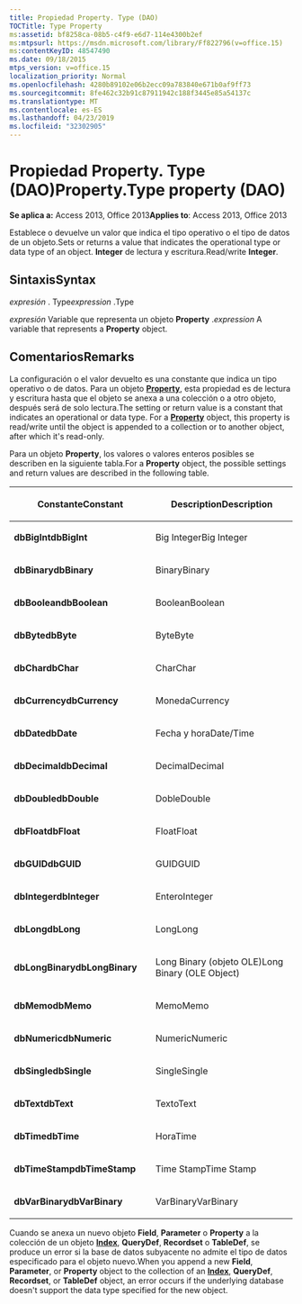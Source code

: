 ```yaml
---
title: Propiedad Property. Type (DAO)
TOCTitle: Type Property
ms:assetid: bf8258ca-08b5-c4f9-e6d7-114e4300b2ef
ms:mtpsurl: https://msdn.microsoft.com/library/Ff822796(v=office.15)
ms:contentKeyID: 48547490
ms.date: 09/18/2015
mtps_version: v=office.15
localization_priority: Normal
ms.openlocfilehash: 4280b89102e06b2ecc09a783840e671b0af9ff73
ms.sourcegitcommit: 8fe462c32b91c87911942c188f3445e85a54137c
ms.translationtype: MT
ms.contentlocale: es-ES
ms.lasthandoff: 04/23/2019
ms.locfileid: "32302905"
---
```

# <a name="propertytype-property-dao"></a><span data-ttu-id="511cf-102">Propiedad Property. Type (DAO)</span><span class="sxs-lookup"><span data-stu-id="511cf-102">Property.Type property (DAO)</span></span>


<span data-ttu-id="511cf-103">**Se aplica a:** Access 2013, Office 2013</span><span class="sxs-lookup"><span data-stu-id="511cf-103">**Applies to**: Access 2013, Office 2013</span></span>

<span data-ttu-id="511cf-104">Establece o devuelve un valor que indica el tipo operativo o el tipo de datos de un objeto.</span><span class="sxs-lookup"><span data-stu-id="511cf-104">Sets or returns a value that indicates the operational type or data type of an object.</span></span> <span data-ttu-id="511cf-105">**Integer** de lectura y escritura.</span><span class="sxs-lookup"><span data-stu-id="511cf-105">Read/write **Integer**.</span></span>

## <a name="syntax"></a><span data-ttu-id="511cf-106">Sintaxis</span><span class="sxs-lookup"><span data-stu-id="511cf-106">Syntax</span></span>

<span data-ttu-id="511cf-107">*expresión* . Type</span><span class="sxs-lookup"><span data-stu-id="511cf-107">*expression* .Type</span></span>

<span data-ttu-id="511cf-108">*expresión* Variable que representa un objeto **Property** .</span><span class="sxs-lookup"><span data-stu-id="511cf-108">*expression* A variable that represents a **Property** object.</span></span>

## <a name="remarks"></a><span data-ttu-id="511cf-109">Comentarios</span><span class="sxs-lookup"><span data-stu-id="511cf-109">Remarks</span></span>

<span data-ttu-id="511cf-p102">La configuración o el valor devuelto es una constante que indica un tipo operativo o de datos. Para un objeto **[Property](property-object-dao.md)**, esta propiedad es de lectura y escritura hasta que el objeto se anexa a una colección o a otro objeto, después será de solo lectura.</span><span class="sxs-lookup"><span data-stu-id="511cf-p102">The setting or return value is a constant that indicates an operational or data type. For a **[Property](property-object-dao.md)** object, this property is read/write until the object is appended to a collection or to another object, after which it's read-only.</span></span>

<span data-ttu-id="511cf-112">Para un objeto **Property**, los valores o valores enteros posibles se describen en la siguiente tabla.</span><span class="sxs-lookup"><span data-stu-id="511cf-112">For a **Property** object, the possible settings and return values are described in the following table.</span></span>

<table>
<colgroup>
<col style="width: 50%" />
<col style="width: 50%" />
</colgroup>
<thead>
<tr class="header">
<th><p><span data-ttu-id="511cf-113">Constante</span><span class="sxs-lookup"><span data-stu-id="511cf-113">Constant</span></span></p></th>
<th><p><span data-ttu-id="511cf-114">Description</span><span class="sxs-lookup"><span data-stu-id="511cf-114">Description</span></span></p></th>
</tr>
</thead>
<tbody>
<tr class="odd">
<td><p><span data-ttu-id="511cf-115"><strong>dbBigInt</strong></span><span class="sxs-lookup"><span data-stu-id="511cf-115"><strong>dbBigInt</strong></span></span></p></td>
<td><p><span data-ttu-id="511cf-116">Big Integer</span><span class="sxs-lookup"><span data-stu-id="511cf-116">Big Integer</span></span></p></td>
</tr>
<tr class="even">
<td><p><span data-ttu-id="511cf-117"><strong>dbBinary</strong></span><span class="sxs-lookup"><span data-stu-id="511cf-117"><strong>dbBinary</strong></span></span></p></td>
<td><p><span data-ttu-id="511cf-118">Binary</span><span class="sxs-lookup"><span data-stu-id="511cf-118">Binary</span></span></p></td>
</tr>
<tr class="odd">
<td><p><span data-ttu-id="511cf-119"><strong>dbBoolean</strong></span><span class="sxs-lookup"><span data-stu-id="511cf-119"><strong>dbBoolean</strong></span></span></p></td>
<td><p><span data-ttu-id="511cf-120">Boolean</span><span class="sxs-lookup"><span data-stu-id="511cf-120">Boolean</span></span></p></td>
</tr>
<tr class="even">
<td><p><span data-ttu-id="511cf-121"><strong>dbByte</strong></span><span class="sxs-lookup"><span data-stu-id="511cf-121"><strong>dbByte</strong></span></span></p></td>
<td><p><span data-ttu-id="511cf-122">Byte</span><span class="sxs-lookup"><span data-stu-id="511cf-122">Byte</span></span></p></td>
</tr>
<tr class="odd">
<td><p><span data-ttu-id="511cf-123"><strong>dbChar</strong></span><span class="sxs-lookup"><span data-stu-id="511cf-123"><strong>dbChar</strong></span></span></p></td>
<td><p><span data-ttu-id="511cf-124">Char</span><span class="sxs-lookup"><span data-stu-id="511cf-124">Char</span></span></p></td>
</tr>
<tr class="even">
<td><p><span data-ttu-id="511cf-125"><strong>dbCurrency</strong></span><span class="sxs-lookup"><span data-stu-id="511cf-125"><strong>dbCurrency</strong></span></span></p></td>
<td><p><span data-ttu-id="511cf-126">Moneda</span><span class="sxs-lookup"><span data-stu-id="511cf-126">Currency</span></span></p></td>
</tr>
<tr class="odd">
<td><p><span data-ttu-id="511cf-127"><strong>dbDate</strong></span><span class="sxs-lookup"><span data-stu-id="511cf-127"><strong>dbDate</strong></span></span></p></td>
<td><p><span data-ttu-id="511cf-128">Fecha y hora</span><span class="sxs-lookup"><span data-stu-id="511cf-128">Date/Time</span></span></p></td>
</tr>
<tr class="even">
<td><p><span data-ttu-id="511cf-129"><strong>dbDecimal</strong></span><span class="sxs-lookup"><span data-stu-id="511cf-129"><strong>dbDecimal</strong></span></span></p></td>
<td><p><span data-ttu-id="511cf-130">Decimal</span><span class="sxs-lookup"><span data-stu-id="511cf-130">Decimal</span></span></p></td>
</tr>
<tr class="odd">
<td><p><span data-ttu-id="511cf-131"><strong>dbDouble</strong></span><span class="sxs-lookup"><span data-stu-id="511cf-131"><strong>dbDouble</strong></span></span></p></td>
<td><p><span data-ttu-id="511cf-132">Doble</span><span class="sxs-lookup"><span data-stu-id="511cf-132">Double</span></span></p></td>
</tr>
<tr class="even">
<td><p><span data-ttu-id="511cf-133"><strong>dbFloat</strong></span><span class="sxs-lookup"><span data-stu-id="511cf-133"><strong>dbFloat</strong></span></span></p></td>
<td><p><span data-ttu-id="511cf-134">Float</span><span class="sxs-lookup"><span data-stu-id="511cf-134">Float</span></span></p></td>
</tr>
<tr class="odd">
<td><p><span data-ttu-id="511cf-135"><strong>dbGUID</strong></span><span class="sxs-lookup"><span data-stu-id="511cf-135"><strong>dbGUID</strong></span></span></p></td>
<td><p><span data-ttu-id="511cf-136">GUID</span><span class="sxs-lookup"><span data-stu-id="511cf-136">GUID</span></span></p></td>
</tr>
<tr class="even">
<td><p><span data-ttu-id="511cf-137"><strong>dbInteger</strong></span><span class="sxs-lookup"><span data-stu-id="511cf-137"><strong>dbInteger</strong></span></span></p></td>
<td><p><span data-ttu-id="511cf-138">Entero</span><span class="sxs-lookup"><span data-stu-id="511cf-138">Integer</span></span></p></td>
</tr>
<tr class="odd">
<td><p><span data-ttu-id="511cf-139"><strong>dbLong</strong></span><span class="sxs-lookup"><span data-stu-id="511cf-139"><strong>dbLong</strong></span></span></p></td>
<td><p><span data-ttu-id="511cf-140">Long</span><span class="sxs-lookup"><span data-stu-id="511cf-140">Long</span></span></p></td>
</tr>
<tr class="even">
<td><p><span data-ttu-id="511cf-141"><strong>dbLongBinary</strong></span><span class="sxs-lookup"><span data-stu-id="511cf-141"><strong>dbLongBinary</strong></span></span></p></td>
<td><p><span data-ttu-id="511cf-142">Long Binary (objeto OLE)</span><span class="sxs-lookup"><span data-stu-id="511cf-142">Long Binary (OLE Object)</span></span></p></td>
</tr>
<tr class="odd">
<td><p><span data-ttu-id="511cf-143"><strong>dbMemo</strong></span><span class="sxs-lookup"><span data-stu-id="511cf-143"><strong>dbMemo</strong></span></span></p></td>
<td><p><span data-ttu-id="511cf-144">Memo</span><span class="sxs-lookup"><span data-stu-id="511cf-144">Memo</span></span></p></td>
</tr>
<tr class="even">
<td><p><span data-ttu-id="511cf-145"><strong>dbNumeric</strong></span><span class="sxs-lookup"><span data-stu-id="511cf-145"><strong>dbNumeric</strong></span></span></p></td>
<td><p><span data-ttu-id="511cf-146">Numeric</span><span class="sxs-lookup"><span data-stu-id="511cf-146">Numeric</span></span></p></td>
</tr>
<tr class="odd">
<td><p><span data-ttu-id="511cf-147"><strong>dbSingle</strong></span><span class="sxs-lookup"><span data-stu-id="511cf-147"><strong>dbSingle</strong></span></span></p></td>
<td><p><span data-ttu-id="511cf-148">Single</span><span class="sxs-lookup"><span data-stu-id="511cf-148">Single</span></span></p></td>
</tr>
<tr class="even">
<td><p><span data-ttu-id="511cf-149"><strong>dbText</strong></span><span class="sxs-lookup"><span data-stu-id="511cf-149"><strong>dbText</strong></span></span></p></td>
<td><p><span data-ttu-id="511cf-150">Texto</span><span class="sxs-lookup"><span data-stu-id="511cf-150">Text</span></span></p></td>
</tr>
<tr class="odd">
<td><p><span data-ttu-id="511cf-151"><strong>dbTime</strong></span><span class="sxs-lookup"><span data-stu-id="511cf-151"><strong>dbTime</strong></span></span></p></td>
<td><p><span data-ttu-id="511cf-152">Hora</span><span class="sxs-lookup"><span data-stu-id="511cf-152">Time</span></span></p></td>
</tr>
<tr class="even">
<td><p><span data-ttu-id="511cf-153"><strong>dbTimeStamp</strong></span><span class="sxs-lookup"><span data-stu-id="511cf-153"><strong>dbTimeStamp</strong></span></span></p></td>
<td><p><span data-ttu-id="511cf-154">Time Stamp</span><span class="sxs-lookup"><span data-stu-id="511cf-154">Time Stamp</span></span></p></td>
</tr>
<tr class="odd">
<td><p><span data-ttu-id="511cf-155"><strong>dbVarBinary</strong></span><span class="sxs-lookup"><span data-stu-id="511cf-155"><strong>dbVarBinary</strong></span></span></p></td>
<td><p><span data-ttu-id="511cf-156">VarBinary</span><span class="sxs-lookup"><span data-stu-id="511cf-156">VarBinary</span></span></p></td>
</tr>
</tbody>
</table>


<span data-ttu-id="511cf-157">Cuando se anexa un nuevo objeto **Field**, **Parameter** o **Property** a la colección de un objeto **[Index](index-object-dao.md)**, **QueryDef**, **Recordset** o **TableDef**, se produce un error si la base de datos subyacente no admite el tipo de datos especificado para el objeto nuevo.</span><span class="sxs-lookup"><span data-stu-id="511cf-157">When you append a new **Field**, **Parameter**, or **Property** object to the collection of an **[Index](index-object-dao.md)**, **QueryDef**, **Recordset**, or **TableDef** object, an error occurs if the underlying database doesn't support the data type specified for the new object.</span></span>

